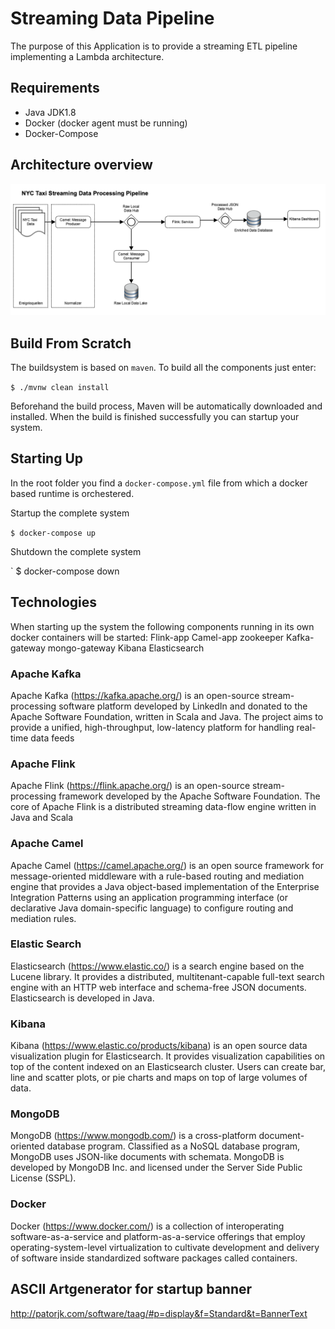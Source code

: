 # Streaming Data Pipeline

The purpose of this Application is to provide a streaming ETL pipeline implementing a Lambda architecture.

## Requirements

- Java JDK1.8
- Docker (docker agent must be running)
- Docker-Compose

## Architecture overview

![Architecture](./doc-asserts/NYCDPP.png)

## Build From Scratch

The buildsystem is based on `maven`. To build all the components just enter:

`
$ ./mvnw clean install
`

Beforehand the build process, Maven will be automatically downloaded and installed.
When the build is finished successfully you can startup your system. 

## Starting Up

In the root folder you find a `docker-compose.yml` file from which a docker based runtime is orchestered.


Startup the complete system

`
$ docker-compose up
`

Shutdown the complete system

`
$ docker-compose down

## Technologies

When starting up the system the following components running in its own docker containers will be started:
Flink-app
Camel-app
zookeeper
Kafka-gateway
mongo-gateway
Kibana
Elasticsearch

### Apache Kafka

Apache Kafka (https://kafka.apache.org/) is an open-source stream-processing software platform developed by LinkedIn and donated to the Apache 
Software Foundation, written in Scala and Java. The project aims to provide a unified, 
high-throughput, low-latency platform for handling real-time data feeds

### Apache Flink

Apache Flink (https://flink.apache.org/) is an open-source stream-processing framework developed by the Apache Software Foundation. The core of Apache Flink is a distributed streaming data-flow engine written in Java and Scala

### Apache Camel

Apache Camel (https://camel.apache.org/) is an open source framework for message-oriented middleware with a rule-based routing and mediation engine that provides a Java object-based implementation of the Enterprise Integration Patterns using an application programming interface (or declarative Java domain-specific language) to configure routing and mediation rules.

### Elastic Search

Elasticsearch (https://www.elastic.co/) is a search engine based on the Lucene library. It provides a distributed, multitenant-capable full-text search engine with an HTTP web interface and schema-free JSON documents. Elasticsearch is developed in Java.

### Kibana

Kibana (https://www.elastic.co/products/kibana) is an open source data visualization plugin for Elasticsearch. It provides visualization capabilities on top of the content indexed on an Elasticsearch cluster. Users can create bar, line and scatter plots, or pie charts and maps on top of large volumes of data.

### MongoDB

MongoDB (https://www.mongodb.com/) is a cross-platform document-oriented database program. Classified as a NoSQL 
database program, MongoDB uses JSON-like documents with schemata. MongoDB is developed by MongoDB Inc. and licensed 
under the Server Side Public License (SSPL).

### Docker

Docker (https://www.docker.com/) is a collection of interoperating software-as-a-service and platform-as-a-service offerings that employ operating-system-level virtualization to cultivate development and delivery of software inside standardized software packages called containers.

## ASCII Artgenerator for startup banner 
http://patorjk.com/software/taag/#p=display&f=Standard&t=BannerText
